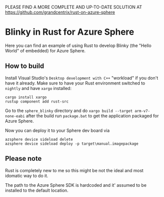 PLEASE FIND A MORE COMPLETE AND UP-TO-DATE SOLUTION AT https://github.com/grandcentrix/rust-on-azure-sphere

# Blinky in Rust for Azure Sphere

Here you can find an example of using Rust to develop Blinky (the "Hello World" of embedded) for Azure Sphere.

## How to build

Install Visual Studio's `Desktop development with C++` "workload" if you don't have it already.
Make sure to have your Rust environment switched to `nightly` and have `xargo` installed:

```batch
cargo install xargo
rustup component add rust-src
```

Go to the `sphere_blinky` directory and do `xargo build --target arm-v7-none-eabi` after the build run `package.bat` to get the application packaged for Azure Sphere.

Now you can deploy it to your Sphere dev board via

```
azsphere device sideload delete
azsphere device sideload deploy -p target\manual.imagepackage
```

## Please note

Rust is completely new to me so this might be not the ideal and most idomatic way to do it.

The path to the Azure Sphere SDK is hardcoded and it' assumed to be installed to the default location.
